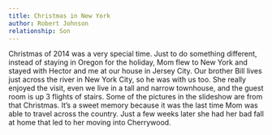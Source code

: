 ```yaml
---
title: Christmas in New York
author: Robert Johnson
relationship: Son
---
```


Christmas of 2014 was a very special time. Just to do something different, instead of staying in Oregon for the holiday, Mom flew to New York and stayed with Hector and me at our house in Jersey City. Our brother Bill lives just across the river in New York City, so he was with us too. She really enjoyed the visit, even we live in a tall and narrow townhouse, and the guest room is up 3 flights of stairs. Some of the pictures in the slideshow are from that Christmas. It’s a sweet memory because it was the last time Mom was able to travel across the country. Just a few weeks later she had her bad fall at home that led to her moving into Cherrywood.